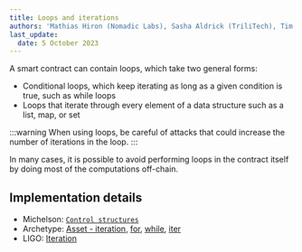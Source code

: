 ```yaml
---
title: Loops and iterations
authors: 'Mathias Hiron (Nomadic Labs), Sasha Aldrick (TriliTech), Tim McMackin (TriliTech)'
last_update:
  date: 5 October 2023
---
```


A smart contract can contain loops, which take two general forms:

- Conditional loops, which keep iterating as long as a given condition is true, such as while loops
- Loops that iterate through every element of a data structure such as a list, map, or set

:::warning
When using loops, be careful of attacks that could increase the number of iterations in the loop.
:::

In many cases, it is possible to avoid performing loops in the contract itself by doing most of the computations off-chain.

## Implementation details

- Michelson: [`Control structures`](https://tezos.gitlab.io/michelson-reference/#instructions-control_structure)
- Archetype: [Asset - iteration](https://archetype-lang.org/docs/asset#iteration), [for](https://archetype-lang.org/docs/reference/instructions/control#for), [while](https://archetype-lang.org/docs/reference/instructions/control#while), [iter](https://archetype-lang.org/docs/reference/instructions/control#iter)
- LIGO: [Iteration](https://ligolang.org/docs/language-basics/loops)
